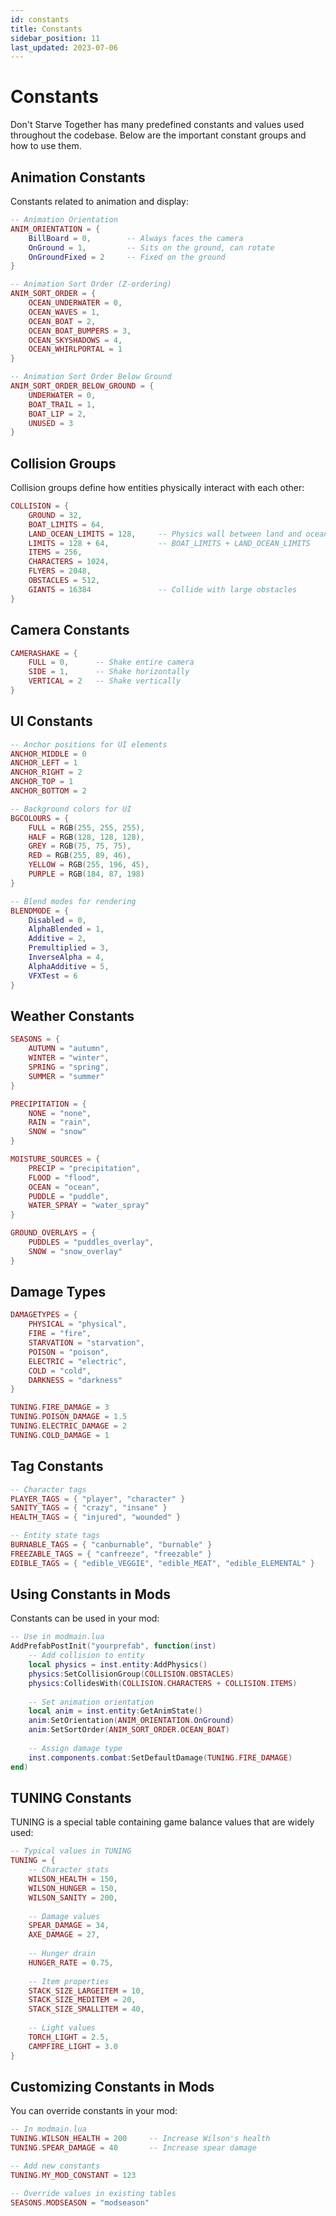 ```yaml
---
id: constants
title: Constants
sidebar_position: 11
last_updated: 2023-07-06
---
```


# Constants

Don't Starve Together has many predefined constants and values used throughout the codebase. Below are the important constant groups and how to use them.

## Animation Constants

Constants related to animation and display:

```lua
-- Animation Orientation
ANIM_ORIENTATION = {
    BillBoard = 0,        -- Always faces the camera
    OnGround = 1,         -- Sits on the ground, can rotate
    OnGroundFixed = 2     -- Fixed on the ground
}

-- Animation Sort Order (Z-ordering)
ANIM_SORT_ORDER = {
    OCEAN_UNDERWATER = 0,
    OCEAN_WAVES = 1,
    OCEAN_BOAT = 2,
    OCEAN_BOAT_BUMPERS = 3,
    OCEAN_SKYSHADOWS = 4,
    OCEAN_WHIRLPORTAL = 1
}

-- Animation Sort Order Below Ground
ANIM_SORT_ORDER_BELOW_GROUND = {
    UNDERWATER = 0,
    BOAT_TRAIL = 1,
    BOAT_LIP = 2,
    UNUSED = 3
}
```

## Collision Groups

Collision groups define how entities physically interact with each other:

```lua
COLLISION = {
    GROUND = 32,
    BOAT_LIMITS = 64,
    LAND_OCEAN_LIMITS = 128,     -- Physics wall between land and ocean
    LIMITS = 128 + 64,           -- BOAT_LIMITS + LAND_OCEAN_LIMITS
    ITEMS = 256,
    CHARACTERS = 1024,
    FLYERS = 2048,
    OBSTACLES = 512,
    GIANTS = 16384               -- Collide with large obstacles
}
```

## Camera Constants

```lua
CAMERASHAKE = {
    FULL = 0,      -- Shake entire camera
    SIDE = 1,      -- Shake horizontally
    VERTICAL = 2   -- Shake vertically
}
```

## UI Constants

```lua
-- Anchor positions for UI elements
ANCHOR_MIDDLE = 0
ANCHOR_LEFT = 1
ANCHOR_RIGHT = 2
ANCHOR_TOP = 1
ANCHOR_BOTTOM = 2

-- Background colors for UI
BGCOLOURS = {
    FULL = RGB(255, 255, 255),
    HALF = RGB(128, 128, 128),
    GREY = RGB(75, 75, 75),
    RED = RGB(255, 89, 46),
    YELLOW = RGB(255, 196, 45),
    PURPLE = RGB(184, 87, 198)
}

-- Blend modes for rendering
BLENDMODE = {
    Disabled = 0,
    AlphaBlended = 1,
    Additive = 2,
    Premultiplied = 3,
    InverseAlpha = 4,
    AlphaAdditive = 5,
    VFXTest = 6
}
```

## Weather Constants

```lua
SEASONS = {
    AUTUMN = "autumn",
    WINTER = "winter",
    SPRING = "spring",
    SUMMER = "summer"
}

PRECIPITATION = {
    NONE = "none",
    RAIN = "rain",
    SNOW = "snow"
}

MOISTURE_SOURCES = {
    PRECIP = "precipitation",
    FLOOD = "flood",
    OCEAN = "ocean",
    PUDDLE = "puddle",
    WATER_SPRAY = "water_spray"
}

GROUND_OVERLAYS = {
    PUDDLES = "puddles_overlay",
    SNOW = "snow_overlay"
}
```

## Damage Types

```lua
DAMAGETYPES = {
    PHYSICAL = "physical",
    FIRE = "fire",
    STARVATION = "starvation",
    POISON = "poison",
    ELECTRIC = "electric",
    COLD = "cold",
    DARKNESS = "darkness"
}

TUNING.FIRE_DAMAGE = 3
TUNING.POISON_DAMAGE = 1.5
TUNING.ELECTRIC_DAMAGE = 2
TUNING.COLD_DAMAGE = 1
```

## Tag Constants

```lua
-- Character tags
PLAYER_TAGS = { "player", "character" }
SANITY_TAGS = { "crazy", "insane" }
HEALTH_TAGS = { "injured", "wounded" }

-- Entity state tags
BURNABLE_TAGS = { "canburnable", "burnable" }
FREEZABLE_TAGS = { "canfreeze", "freezable" }
EDIBLE_TAGS = { "edible_VEGGIE", "edible_MEAT", "edible_ELEMENTAL" }
```

## Using Constants in Mods

Constants can be used in your mod:

```lua
-- Use in modmain.lua
AddPrefabPostInit("yourprefab", function(inst)
    -- Add collision to entity
    local physics = inst.entity:AddPhysics()
    physics:SetCollisionGroup(COLLISION.OBSTACLES)
    physics:CollidesWith(COLLISION.CHARACTERS + COLLISION.ITEMS)
    
    -- Set animation orientation
    local anim = inst.entity:GetAnimState()
    anim:SetOrientation(ANIM_ORIENTATION.OnGround)
    anim:SetSortOrder(ANIM_SORT_ORDER.OCEAN_BOAT)
    
    -- Assign damage type
    inst.components.combat:SetDefaultDamage(TUNING.FIRE_DAMAGE)
end)
```

## TUNING Constants

TUNING is a special table containing game balance values that are widely used:

```lua
-- Typical values in TUNING
TUNING = {
    -- Character stats
    WILSON_HEALTH = 150,
    WILSON_HUNGER = 150,
    WILSON_SANITY = 200,
    
    -- Damage values
    SPEAR_DAMAGE = 34,
    AXE_DAMAGE = 27,
    
    -- Hunger drain
    HUNGER_RATE = 0.75,
    
    -- Item properties
    STACK_SIZE_LARGEITEM = 10,
    STACK_SIZE_MEDITEM = 20,
    STACK_SIZE_SMALLITEM = 40,
    
    -- Light values
    TORCH_LIGHT = 2.5,
    CAMPFIRE_LIGHT = 3.0
}
```

## Customizing Constants in Mods

You can override constants in your mod:

```lua
-- In modmain.lua
TUNING.WILSON_HEALTH = 200     -- Increase Wilson's health
TUNING.SPEAR_DAMAGE = 40       -- Increase spear damage

-- Add new constants
TUNING.MY_MOD_CONSTANT = 123

-- Override values in existing tables
SEASONS.MODSEASON = "modseason"
``` 
